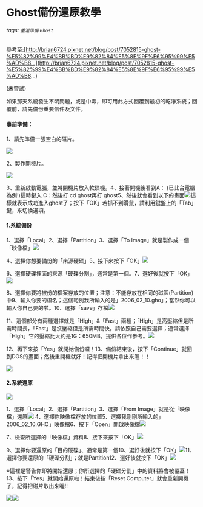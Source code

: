 # Ghost備份還原教學
###### tags: `重灌準備` `Ghost`
 參考至:[http://brian6724.pixnet.net/blog/post/7052815-ghost-%E5%82%99%E4%BB%BD%E9%82%84%E5%8E%9F%E6%95%99%E5%AD%B8...](http://brian6724.pixnet.net/blog/post/7052815-ghost-%E5%82%99%E4%BB%BD%E9%82%84%E5%8E%9F%E6%95%99%E5%AD%B8...)

(未嘗試)

如果那天系統發生不明問題，或是中毒，即可用此方式回覆到最初的乾淨系統；回覆前，請先備份重要信件及文件。

#### 事前準備：

1、請先準備一張空白的磁片。

![](https://lh3.googleusercontent.com/UyDLH2AjTlLmyZaWwRIyUysOFDeuyoZlyNlhFWQ-1ulIIabHjffYKuTQTztI1HPJpX4GtHq7M6n7XFXDxYAqIyAOaoMnDuVdLXYVdN4BiFyOc7whGw1ag4_tjSulp9JtQwaMdkUU)

2、製作開機片。

![](https://lh3.googleusercontent.com/5NKgV-nilKswniyqhXujJYQgeKDgE3M83d8iaiErST1dzGiL48PukWj7EIbnA4eoj3_i99YCfPGTKSTgBgDk0O8tN6Ymb8_xa-JYbNsMBTBhix72jOkDcd4nk_7uupwrnjuGFN0v)

3、重新啟動電腦，並將開機片放入軟碟機。4、接著開機後看到A： (已此台電腦為例!)這時鍵入 C：然後打 cd ghost再打 ghost5、然後就會看到以下的畫面![](https://lh6.googleusercontent.com/QeyW14nPrWZwNGud_xgi6VHOGPXl27aw-ZfecDomCWtNv6X9RKtwskt_Vz7hLpMytGsTXPEVHZrKSvhjgIY21BUe03nGnZt6UjdZwXYWqr_sNbNZ7W1un7kSENZPaU-SB6gNh1ra)這樣就表示成功進入ghost了；按下「OK」若抓不到滑鼠，請利用鍵盤上的「Tab」鍵，來切換選項。

#### 1.系統備份

1、選擇「Local」2、選擇「Partition」3、選擇「To Image」就是製作成一個「映像檔」![](https://lh5.googleusercontent.com/txTx-iosGlQeHcsUjl5dmCntupIQkOIdF60zSWbEv_z2A7VnMEBy3iZroUTa1kTds9tBf5RmcwNFLOKvA5eWgCgq-K7Vb_0FoHn-g9MS0VpOxr5tyUcKKLCu2VJg2zBu6w19kIaB)

4、選擇你想要備份的「來源硬碟」5、接下來按下「OK」![](https://lh4.googleusercontent.com/-z5dbHDNV2RergHCt_GcMkqmA_N4Dnze6uitLftL6z8g4UJs8ykBYtPh6BfoX3isN7EHp1z1WiuZZLnEzeq38ONscGSKPSZnJcUFVxbR5btp1nXIKFTfiokwHgMYn6eC86yXxGG9)

6、選擇硬碟裡面的來源「硬碟分割」，通常是第一個。7、選好後就按下「OK」![](https://lh6.googleusercontent.com/iFIImkVq2jJZYCv3iXkMzXxdvgyMmQ4PIHyAwwljQCkSWNyzD5sv6BAePPiQ546xW7a9uK1upaSFwHughk8ISNFSDIKtn1grPc1Ks1z8O92h0B2-kny_-gvU2ytFKCLrsZj0yuNC)

8、選擇你要將被份的檔案存放的位置；注意：不能存放在相同的磁區(Partition)中9、輸入你要的檔名；這個範例我所輸入的是」2006_02_10.gho」；當然你可以輸入你自己要的啦。10、選擇「save」存檔![](https://lh6.googleusercontent.com/y00jQKS73NEdZHPIRGLB19G-XukIjlQtIiuAThKzzbeyHnYbBKHMoKV1iEK9ECaccves80iQxr7M8aQvLCR0oI5CM8uKfMWYtf6EG2aXyK47ik9yymUm-qJ_QCSUHXOhgZq8Ds1-)

11、這個部分有兩種選擇就是「High」&「Fast」兩種；「High」是高壓縮但是所需時間長，「Fast」是沒壓縮但是所需時間快。請依照自己需要選擇；通常選擇「High」它的壓縮比大約是1G：650MB，提供各位作參考。![](https://lh5.googleusercontent.com/gIFNk3ZbHSiiP2M-i5V1utpTL5NKMW_ECfTyXwg_wKu5qDFJJFCT8iFJfuPy3RaFZg4HWcZOy73388_xpAwaUhTPrFJZCspZyuWBzB6cMGMqT9OWkOMro4-r0W-YYqJLfO0qok1M)

12、再下來按「Yes」就開始備份囉！13、備份結束後，按下「Continue」就回到DOS的畫面；然後重開機就好！記得把開機片拿出來喔！！

![](https://lh3.googleusercontent.com/oTDKrTUUJX3k_oqo-2xLJCQXKz10F6vhV5ZCWQFFlXVoERdfTkSNRUrhL3rWH25N9YoHKvGQ5yDVlvWGIL1VG_sGUWVl4um5GZVTvu1gJGjtG5QdC71bnmqwTTqqkRDgO-AySVqR)

#### 2.系統還原

![](https://lh3.googleusercontent.com/PHXds89wh3Bkz9I8GicQHH7kd-Ipg8o7MYyWbjfnEhCyKvvWcBazQgkLHpE0R1er8az2ZqDDGTCa00NJLHr9YmkcyYK71i_qV-mhsBgV8qcvdW3DoCYM4M9gNKr2RXQ-g2BpbEh3)

1、選擇「Local」2、選擇「Partition」3、選擇「From Image」就是從「映像檔」還原![](https://lh6.googleusercontent.com/H4y06G9AZYs_pPrR_SPArSFUuozqr3g2atjSqFSypc-b728QVGO4UzIo0P0XN3LHv2mAZ6t-d1vBXjVy9Zk-6xUtjjmVeENXV6Q2U4BqGwAeGlOVnUZCas4KZ-HnekLpdei1gio1) 4、選擇你映像檔存放的位置5、選擇我剛剛所輸入的」2006_02_10.GHO」映像檔6、按下「Open」開啟映像檔![](https://lh3.googleusercontent.com/AeEnF4u4XSg_ak6mcgaoW9wdwLQbgt-U9Xhudy9dvJRfj5laZlpBo9QBYUQ2MdwQPK9HE0UKZy_-tkrgSf3rcWU01ylY9OJE112aqTg3WxgxwuqQm-qL-S806EWK3Pqpvz23wJY1)

7、檢查所選擇的「映像檔」資料8、接下來按下「OK」![](https://lh4.googleusercontent.com/CciY_5p7Mhjn79oOv0d04l3YSYfJAm4_V1RwFCuwjGRUnzVDYpLHHio0xfkXy7_phm5iiJdUzX1bNPKTwzxXQD3y5J3rfuus36hjILd6EPAlK_yqMRXu6s6jQp-wdnLKAg2t7lpX)

9、選擇你要還原的「目的硬碟」、通常是第一個10、選好後就按下「OK」![](https://lh6.googleusercontent.com/Y-WKzb_mOE3eRIzLNDyXblJESHcDFZMzYLl0Tb6bXMY2PThuY5uY2XB2B6Dm0QMoDqadjBbl6kD1sIt4L5YGkcthi79w28-jWj4aEjR31dZ5dQv5P8-JjFGr2Bhp74lvb0DNQpw5)11、選擇你要還原的「硬碟分割」；就是Partition12、選好後就按下「OK」![](https://lh3.googleusercontent.com/o2MnCLVjqIv0MRb2z_uUFnM7hSf1fLdQTxnhtsjuSQvAsxg6V_Li1cQ3J0V0weismTC3WONwkJNQDiPIJwF9HkApKdgGc1NJyanNscnsJUPFO--aj8PPHbKdCR-O99Wb8MmiHzuo)

※這裡是警告你即將開始還原；你所選擇的「硬碟分割」中的資料將會被覆蓋！13、按下「Yes」就開始還原啦！結束後按「Reset Computer」就會重新開機了，記得把磁片取出來喔!!

![](https://lh3.googleusercontent.com/RNa50go5KNpL_lXuPEyw0q3vvYa2gluTf1Ccw-RQcs2t_tQ4JTzb_0FTW9VMR-HfKOSu_5DzL07FWhuTsdjkeeidVFZtVJYHWVlf2DCg75SibMVb0rDatcSRD5n_-NWSVYBY-zm4)![](https://lh3.googleusercontent.com/7nSXwfJWFOaKlSI_C_DV1xpMeSSuf8z9bNDAMyesZtrz7ODKb1iUX70nz0SecwNEPsWubMCk9Ra8w5wkF6V4y1V1jeggaJRMrdTGYRf6Ud3Y39_1d8cmWCg3ghcrTKcaIuf2cE3o)